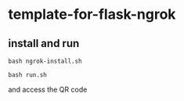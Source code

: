 # template-for-flask-ngrok

## install and run

```shell
bash ngrok-install.sh
```

```shell
bash run.sh
```

and access the QR code
